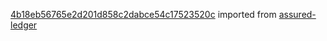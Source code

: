 [4b18eb56765e2d201d858c2dabce54c17523520c](https://github.com/insolar/assured-ledger/commit/4b18eb56765e2d201d858c2dabce54c17523520c) imported from [assured-ledger](https://github.com/insolar/assured-ledger)
